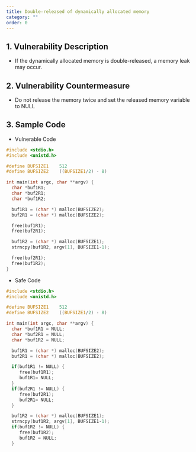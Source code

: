 ```yaml
---
title: Double-released of dynamically allocated memory
category: ""
order: 0
---
```


## 1. Vulnerability Description
* If the dynamically allocated memory is double-released, a memory leak may occur.

## 2. Vulnerability Countermeasure
* Do not release the memory twice and set the released memory variable to NULL

## 3. Sample Code
* Vulnerable Code

```c
#include <stdio.h>
#include <unistd.h>

#define BUFSIZE1    512
#define BUFSIZE2    ((BUFSIZE1/2) - 8)

int main(int argc, char **argv) {
  char *buf1R1;
  char *buf2R1;
  char *buf1R2;

  buf1R1 = (char *) malloc(BUFSIZE2);
  buf2R1 = (char *) malloc(BUFSIZE2);

  free(buf1R1);
  free(buf2R1);

  buf1R2 = (char *) malloc(BUFSIZE1);
  strncpy(buf1R2, argv[1], BUFSIZE1-1);

  free(buf2R1);
  free(buf1R2);
}
```

* Safe Code

```c
#include <stdio.h>
#include <unistd.h>

#define BUFSIZE1    512
#define BUFSIZE2    ((BUFSIZE1/2) - 8)

int main(int argc, char **argv) {
  char *buf1R1 = NULL;
  char *buf2R1 = NULL;
  char *buf1R2 = NULL;

  buf1R1 = (char *) malloc(BUFSIZE2);
  buf2R1 = (char *) malloc(BUFSIZE2);

  if(buf1R1 != NULL) {
     free(buf1R1);
     buf1R1= NULL;
  }
  if(buf2R1 != NULL) {
     free(buf2R1);
     buf2R1= NULL;
  }

  buf1R2 = (char *) malloc(BUFSIZE1);
  strncpy(buf1R2, argv[1], BUFSIZE1-1);
  if(buf1R2 != NULL) {
     free(buf1R2);
     buf1R2 = NULL;
  }
```
